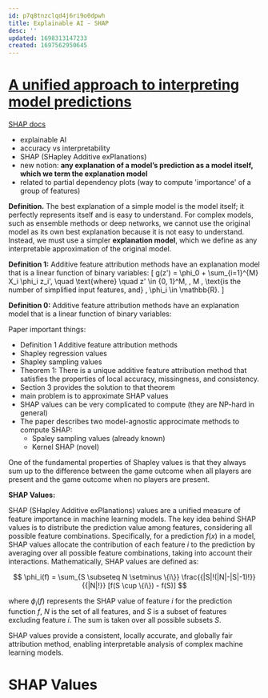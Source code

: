 ```yaml
---
id: p7q8tnzclqd4j6ri9o0dpwh
title: Explainable AI - SHAP
desc: ''
updated: 1698313147233
created: 1697562950645
---
```


# [A unified approach to interpreting model predictions](https://drive.google.com/file/d/16EB_r2xMpIwWTbmqSCzr_ajXOIg26oTb/view?usp=drive_link)

[SHAP docs](https://shap.readthedocs.io/en/latest/example_notebooks/overviews/An%20introduction%20to%20explainable%20AI%20with%20Shapley%20values.html)

- explainable AI
- accuracy vs interpretability
- SHAP (SHapley Additive exPlanations)
- new notion: **any explanation of a model’s prediction as a model itself, which we term the explanation model**
- related to partial dependency plots (way to compute 'importance' of a group of features)


**Definition.**  The best explanation of a simple model is the model itself; it perfectly represents itself and is easy to understand. For complex models, such as ensemble methods or deep networks, we cannot use the original model as its own best explanation because it is not easy to understand. Instead, we must use a simpler **explanation model**, which we define as any interpretable approximation of the original model.

**Definition 1:** Additive feature attribution methods have an explanation model that is a linear function of binary variables:
\[ g(z') = \phi_0 + \sum_{i=1}^{M} X_i \phi_i z_i', \quad \text{where} \quad z' \in \{0, 1\}^M, \, M \, \text{is the number of simplified input features, and} \, \phi_i \in \mathbb{R}. \]


**Definition 0:** Additive feature attribution methods have an explanation model that is a linear function of binary variables:  


Paper important things:
- Definition 1 Additive feature attribution methods
- Shapley regression values 
- Shapley sampling values 
- Theorem 1: There is a unique additive feature attribution method that satisfies the properties of local accuracy, missingness, and consistency.
- Section 3 provides the solution to that theorem
- main problem is to approximate SHAP values
- SHAP values can be very complicated to compute (they are NP-hard in general)
- The paper describes two model-agnostic approcimate methods to compute SHAP:
    - Spaley sampling values (already known)
    - Kernel SHAP (novel)


One of the fundamental properties of Shapley values is that they always sum up to the difference between the game outcome when all players are present and the game outcome when no players are present.



**SHAP Values:**

SHAP (SHapley Additive exPlanations) values are a unified measure of feature importance in machine learning models. The key idea behind SHAP values is to distribute the prediction value among features, considering all possible feature combinations. Specifically, for a prediction $f(x)$ in a model, SHAP values allocate the contribution of each feature $i$ to the prediction by averaging over all possible feature combinations, taking into account their interactions. Mathematically, SHAP values are defined as:


$$
\phi_i(f) = \sum_{S \subseteq N \setminus \{i\}} \frac{{|S|!(|N|-|S|-1)!}}{{|N|!}} [f(S \cup \{i\}) - f(S)]
$$

where $\phi_i(f)$ represents the SHAP value of feature $i$ for the prediction function $f$, $N$ is the set of all features, and $S$ is a subset of features excluding feature $i$. The sum is taken over all possible subsets $S$.


SHAP values provide a consistent, locally accurate, and globally fair attribution method, enabling interpretable analysis of complex machine learning models.


# SHAP Values
